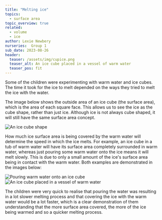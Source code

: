 ```yaml
---
title: "Melting ice"
topics: 
  - surface area
topic_overview: true
related: 
  - volume
  - ice
author: Lexie Newbery
nurseries:  Group 1 
sub_date: 2023-08-26
header:
  teaser: /assets/img/cupice.png
  teaser_alt: An ice cube placed in a vessel of warm water
  teaser_pos: fit
---
```


Some of the children were experimenting with warm water and ice cubes. The time it took for the ice to melt depended on the ways they tried to melt the ice with the water. 

The image below shows the outside area of an ice cube (the surface area), which is the area of each square face. This allows us to see the ice as the cube shape, rather than just ice. Although ice is not always cube shaped, it will still have the same surface area concept. 

![An ice cube shape]({{site.baseurl}}/assets/img/icecube.png "Ice cube")

How much ice surface area is being covered by the warm water will determine the speed in which the ice melts. For example, an ice cube in a tub of warm water will have its surface area completely surrounded in warm water, whereas just pouring some warm water onto the ice means it will melt slowly. This is due to only a small amount of the ice's surface area being in contact with the warm water. Both examples are demonstrated in the images below:  

![Pouring warm water onto an ice cube]({{site.baseurl}}/assets/img/pour2.png "Pouring water on to an ice cube")
![An ice cube placed in a vessel of warm water]({{site.baseurl}}/assets/img/cupice.png "Submerged ice cube")

The children were very quick to realise that pouring the water was resulting in a lot slower melting process and that covering the ice with the warm water would be a lot faster, which is a clear demonstration of them understanding that the more surface area covered, the more of the ice being warmed and so a quicker melting process.   

